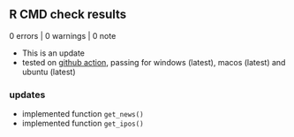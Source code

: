 ## R CMD check results

0 errors | 0 warnings | 0 note

* This is an update
* tested on [github action](https://github.com/EodHistoricalData/R-Library-for-financial-data-2024/actions), passing for windows (latest), macos (latest) and ubuntu (latest)

### updates
* implemented function `get_news()`
* implemented function  `get_ipos()`
